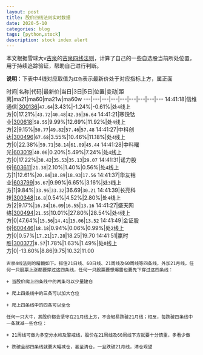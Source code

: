 ```yaml
---
layout: post
title: 股价四线法则实时数据
date: 2020-5-10
categories: blog
tags: [python,stock]
description: stock index alert
---
```



本文根据雪球大v[古泉](https://xueqiu.com/u/7148646888)的[古泉四线法则](https://xueqiu.com/7148646888/130498192)，计算了自己的一些自选股当前所处位置，用于持续追踪验证，帮助自己进行判断。

**说明**：下表中4线对应取值为`红色`表示最新价处于对应指标上方，属正面

时间|名称|代码|最新价|当日|3日|5日|位置|变动|距离|ma21|ma60|ma21w|ma60w
---|---|---|---|---|---|---|---|---
14:41:18|信维通信|[300136](https://xueqiu.com/S/SZ300136)|`47.64`|3.43%|-1.24%|-0.61%|处`4`线上方|0|17.21%|`43.72`|`40.48`|`42.36`|`36.64`
14:41:21|寒锐钴业|[300618](https://xueqiu.com/S/SZ300618)|`58.55`|9.99%|12.69%|11.92%|处`4`线上方|2|9.15%|`50.77`|`49.82`|`57.46`|`57.48`
14:41:27|中科创达|[300496](https://xueqiu.com/S/SZ300496)|`67.68`|3.55%|10.46%|11.18%|处`4`线上方|0|22.38%|`59.71`|`58.14`|`61.09`|`45.44`
14:41:28|中科曙光|[603019](https://xueqiu.com/S/SH603019)|`40.06`|0.20%|5.49%|7.24%|处`4`线上方|0|17.22%|`38.42`|`35.53`|`35.13`|`29.07`
14:41:31|诺力股份|[603611](https://xueqiu.com/S/SH603611)|`21.38`|2.10%|1.40%|0.56%|处`4`线上方|1|12.61%|`20.84`|`18.89`|`18.93`|`17.56`
14:41:37|华友钴业|[603799](https://xueqiu.com/S/SH603799)|`36.67`|9.99%|6.65%|3.16%|处`3`线上方|1|9.84%|`33.96`|`33.32`|36.69|`30.21`
14:41:39|长亮科技|[300348](https://xueqiu.com/S/SZ300348)|`16.8`|0.54%|4.52%|2.80%|处`4`线上方|2|9.17%|`16.34`|`16.09`|`16.55`|`13.16`
14:41:27|盛天网络|[300494](https://xueqiu.com/S/SZ300494)|`21.55`|10.01%|27.80%|28.54%|处`4`线上方|0|47.64%|`15.56`|`14.41`|`15.06`|`13.52`
14:41:49|金证股份|[600446](https://xueqiu.com/S/SH600446)|`18.18`|0.94%|0.06%|0.99%|处`2`线上方|0|0.57%|`17.21`|`17.28`|18.25|19.70
14:41:51|赢时胜|[300377](https://xueqiu.com/S/SZ300377)|`8.57`|1.78%|1.63%|1.49%|处`0`线上方|0|-13.60%|8.86|9.75|10.32|11.00

```
古泉4线法则的精髓如下。抓住21日线、60日线、21周线及60周线等四条线，外加21月线，任何一只股票上涨都要穿过这四条线，任何一只股票要想爆雷也要先下穿过这四条线：

+ 当股价爬上四条线中的两条可以少量建仓

+ 爬上四条线中的三条可以加大仓位

+ 爬上四条线中的四条可以全仓

任何一只大牛，其股价都会坚守在21月线上方，不会轻易跌破21月线；相反，每跌破四条线中一条就减一些仓位：

+ 21周线可做为多空分水岭及警戒线，股价在21周线及60周线下方就要十分慎重，多看少做

+ 跌破全部四条线就要大幅减仓，甚至清仓，一旦跌破21月线，清仓观望
```